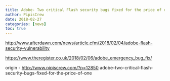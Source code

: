 ```yaml
---
title: Adobe- Two critical Flash security bugs fixed for the price of one
author: PipisCrew
date: 2018-02-27
categories: [news]
toc: true
---
```


http://www.afterdawn.com/news/article.cfm/2018/02/04/adobe-flash-security-vulnerability

https://www.theregister.co.uk/2018/02/06/adobe_emergency_bug_fix/

origin - http://www.pipiscrew.com/?p=12850 adobe-two-critical-flash-security-bugs-fixed-for-the-price-of-one
